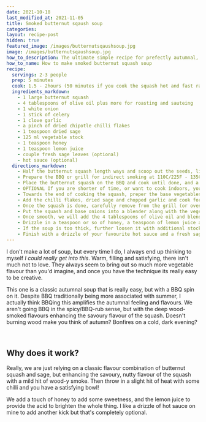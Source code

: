 ```yaml
---
date: 2021-10-18
last_modified_at: 2021-11-05
title: Smoked butternut sqaush soup
categories:
layout: recipe-post
hidden: true
featured_image: /images/butternutsqaushsoup.jpg
image: /images/butternutsqaushsoup.jpg
how_to_description: The ultimate simple recipe for prefectly autumnal, smoked butternut squash soup.
how_to_name: How to make smoked butternut squash soup
recipe:  
  servings: 2-3 people
  prep: 5 minutes
  cook: 1.5 - 2hours (50 minutes if you cook the squash hot and fast rather than smoking it)
  ingredients_markdown:
    - 1 large butternut squash
    - 4 tablespoons of olive oil plus more for roasting and sauteing
    - 1 white onion
    - 1 stick of celery
    - 1 clove garlic
    - a pinch of dried chipotle chilli flakes
    - 1 teaspoon dried sage
    - 125 ml vegetable stock
    - 1 teaspoon honey
    - 1 teaspoon lemon juice
    - couple fresh sage leaves (optional)
    - hot sauce (optional)
  directions_markdown:
    - Half the butternut squash length ways and scoop out the seeds, lightly rub with oil and season generously with salt and pepper
    - Prepare the BBQ or grill for indirect smoking at 110C/225F - 135C/275F. Add some wood chunks of your preference, squash is quite a delicate taste so don't use something overpowering like hickory, something like apple wood or oak would work well.
    - Place the butternut squash on the BBQ and cook until done, and a knife can pierce it with minimal resistance, probably 1.5 - 2 hours.
    - OPTIONAL If you are shorter of time, or want to cook indoors, you can roast it traditionally in the oven - it won't get the deep smoked flavour, but will still taste prety delicious. Simply pop the prepped butternut squash on a rimmed baking tray in an oven at 200C/425F and roast for about 50 minutes (check its done the same way with a knife)
    - Towards the end of cooking the squash, preper the base vegetables - chop the onion and celery and saute in olive oil until soft and fragrant. Don't worry if they brown a little, this will add to the taste. About 10 minutes.
    - Add the chilli flakes, dried sage and chopped garlic and cook for a further minute or so and then remove from the heat
    - Once the squash is done, carefully remove from the grill (or oven) and scoop the flesh of the squash out, discard the skins
    - Put the squash and base onions into a blender along with the vegetable stock, cover and blend until smooth
    - Once smooth, we will add the 4 tablespoons of olive oil and blend further until well emulsified and smooth.
    - Drizzle in a teaspoon or so of honey, a teaspoon of lemon juice and blend again to combine
    - If the soup is too thick, further loosen it with additional stock (or boiling water if you don't have more stock)
    - Finish with a drizzle of your favourite hot sauce and a fresh sage leaf or two
---
```


I don't make a lot of soup, but every time I do, I always end up thinking to myself _I could really get into this_. Warm, filling and satisfying, there isn't much not to love. They always seem to bring out so much more vegetable flavour than you'd imagine, and once you have the technique its really easy to be creative.

This one is a classic autumnal soup that is really easy, but with a BBQ spin on it. Despite BBQ traditionally being more associated with summer, I actually think BBQing this amplifies the autumnal feeling and flavours. We aren't going BBQ in the spicy/BBQ-rub sense, but with the deep wood-smoked flavours enhancing the savoury flavour of the squash. Doesn't burning wood make you think of autumn? Bonfires on a cold, dark evening?

<br>

## Why does it work?
Really, we are just relying on a classic flavour combination of butternut squash and sage, but enhancing the savoury, nutty flavour of the squash with a mild hit of wood-y smoke. Then throw in a slight hit of heat with some chilli and you have a satisfying bowl!

We add a touch of honey to add some sweetness, and the lemon juice to provide the acid to brighten the whole thing. I like a drizzle of hot sauce on mine to add another kick but that's completely optional.

<br>
<br>
